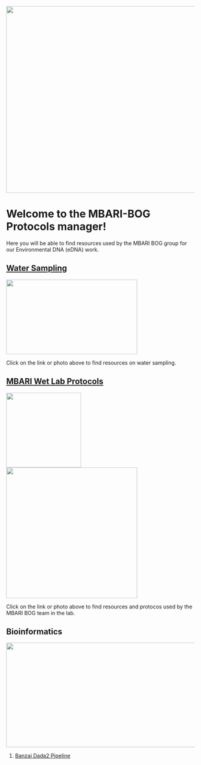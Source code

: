 
<img src="https://user-images.githubusercontent.com/30352066/132426436-84807e43-e1ba-44ac-9cc7-92386559da6b.jpg" height="500" width="700">

# Welcome to the MBARI-BOG Protocols manager!
Here you will be able to find resources used by the MBARI BOG group for our Environmental DNA (eDNA) work.

## [Water Sampling](Water_Sampling_page.md)
[<img src="https://user-images.githubusercontent.com/30352066/132736658-76bed776-66fb-4854-acb6-3f3cfdd0e4e0.jpg" height="200" width="350">](Water_Sampling_page.md)

Click on the link or photo above to find resources on water sampling.

## [MBARI Wet Lab Protocols](MBARI_wet_lab.md)
[<img src="https://user-images.githubusercontent.com/30352066/132754771-d38e335e-1522-4cb0-9652-3fd84405349f.jpg" height="200"><img width="350" src="https://user-images.githubusercontent.com/30352066/132756023-64c6f7d0-4ef2-4ca1-be64-c20667d9fd03.png">](MBARI_wet_lab.md)

Click on the link or photo above to find resources and protocos used by the MBARI BOG team in the lab.

## Bioinformatics
<img width="527" height="280" src="https://user-images.githubusercontent.com/30352066/132757381-93a4d3f1-dfc8-4c0d-99ab-05d8af0a4981.png">

1. [Banzai Dada2 Pipeline](5.1_Banzai_Pipeline.md)
